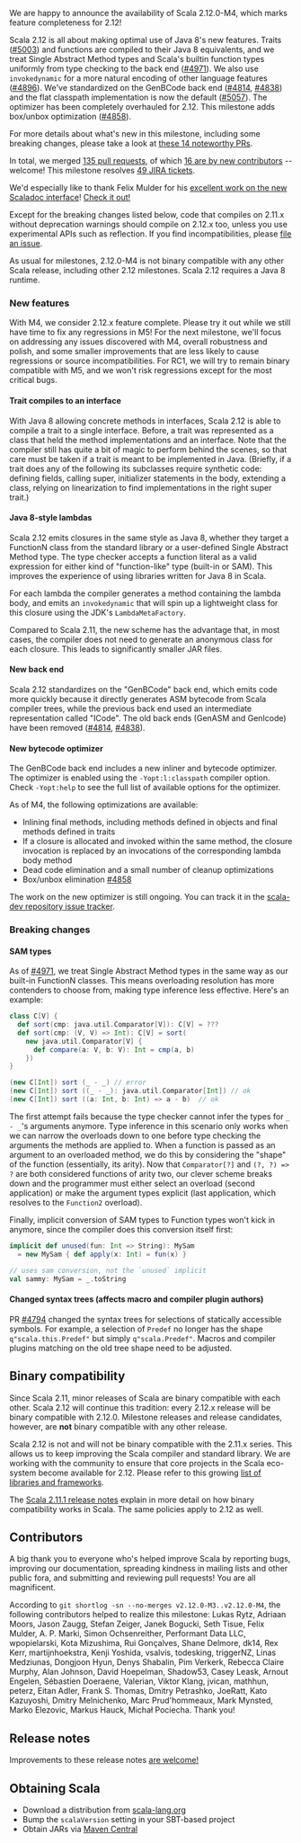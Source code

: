 We are happy to announce the availability of Scala 2.12.0-M4, which marks feature completeness for 2.12!

Scala 2.12 is all about making optimal use of Java 8's new features. Traits ([#5003](https://github.com/scala/scala/pull/5003)) and functions are compiled to their Java 8 equivalents, and we treat Single Abstract Method types and Scala's builtin function types uniformly from type checking to the back end ([#4971](https://github.com/scala/scala/pull/4971)). We also use `invokedynamic` for a more natural encoding of other language features ([#4896](https://github.com/scala/scala/pull/4896)). We've standardized on the GenBCode back end ([#4814](https://github.com/scala/scala/pull/4814), [#4838](https://github.com/scala/scala/pull/4838)) and the flat classpath implementation is now the default ([#5057](https://github.com/scala/scala/pull/5057)). The optimizer has been completely overhauled for 2.12. This milestone adds box/unbox optimization ([#4858](https://github.com/scala/scala/pull/4858)).

For more details about what's new in this milestone, including some breaking changes, please take a look at [these 14 noteworthy PRs](https://github.com/scala/scala/pulls?q=is%3Apr+label%3Arelease-notes+milestone%3A2.12.0-M4+is%3Amerged).

In total, we merged [135 pull requests](https://github.com/scala/scala/pulls?q=is%3Apr+is%3Amerged+milestone%3A2.12.0-M4), of which [16 are by new contributors](https://github.com/scala/scala/pulls?utf8=%E2%9C%93&q=is%3Apr+is%3Amerged+author%3Afelixmulder++milestone%3A2.12.0-M4) -- welcome! This milestone resolves [49 JIRA tickets](https://issues.scala-lang.org/issues/?jql=project%20%3D%20SI%20AND%20status%20%3D%20CLOSED%20AND%20resolution%20%3D%20Fixed%20AND%20fixVersion%20%3D%20%22Scala%202.12.0-M4%22%20ORDER%20BY%20component%20ASC%2C%20priority%20DESC).

We'd especially like to thank Felix Mulder for his [excellent work on the new Scaladoc interface](https://github.com/scala/scala/pulls?utf8=%E2%9C%93&q=is%3Apr+is%3Amerged+author%3Afelixmulder++milestone%3A2.12.0-M4)! [Check it out!](http://www.scala-lang.org/files/archive/api/2.12.0-M4/)


Except for the breaking changes listed below, code that compiles on 2.11.x without deprecation warnings should compile on 2.12.x too, unless you use experimental APIs such as reflection.  If you find incompatibilities, please [file an issue](https://issues.scala-lang.org).

As usual for milestones, 2.12.0-M4 is not binary compatible with any other Scala release, including other 2.12 milestones. Scala 2.12 requires a Java 8 runtime.

### New features

With M4, we consider 2.12.x feature complete. Please try it out while we still have time to fix any regressions in M5! For the next milestone, we'll focus on addressing any issues discovered with M4, overall robustness and polish, and some smaller improvements that are less likely to cause regressions or source incompatibilities. For RC1, we will try to remain binary compatible with M5, and we won't risk regressions except for the most critical bugs.

#### Trait compiles to an interface
With Java 8 allowing concrete methods in interfaces, Scala 2.12 is able to compile a trait to a single interface. Before, a trait was represented as a class that held the method implementations and an interface. Note that the compiler still has quite a bit of magic to perform behind the scenes, so that care must be taken if a trait is meant to be implemented in Java. (Briefly, if a trait does any of the following its subclasses require synthetic code: defining fields, calling super, initializer statements in the body, extending a class, relying on linearization to find implementations in the right super trait.)

#### Java 8-style lambdas

Scala 2.12 emits closures in the same style as Java 8, whether they target a FunctionN class from the standard library or a user-defined Single Abstract Method type. The type checker accepts a function literal as a valid expression for either kind of "function-like" type (built-in or SAM). This improves the experience of using libraries written for Java 8 in Scala.

For each lambda the compiler generates a method containing the lambda body, and emits an `invokedynamic` that will spin up a lightweight class for this closure using the JDK's `LambdaMetaFactory`.

Compared to Scala 2.11, the new scheme has the advantage that, in most cases, the compiler does not need to generate an anonymous class for each closure. This leads to significantly smaller JAR files.

#### New back end

Scala 2.12 standardizes on the "GenBCode" back end, which emits code more quickly because it directly generates ASM bytecode from Scala compiler trees, while the previous back end used an intermediate representation called "ICode". The old back ends (GenASM and GenIcode) have been removed ([#4814](https://github.com/scala/scala/pull/4814), [#4838](https://github.com/scala/scala/pull/4838)).


#### New bytecode optimizer

The GenBCode back end includes a new inliner and bytecode optimizer.
The optimizer is enabled using the `-Yopt:l:classpath` compiler option.
Check `-Yopt:help` to see the full list of available options for the optimizer.

As of M4, the following optimizations are available:

* Inlining final methods, including methods defined in objects and final methods defined in traits
* If a closure is allocated and invoked within the same method, the closure invocation is replaced by an invocations of the corresponding lambda body method
* Dead code elimination and a small number of cleanup optimizations
* Box/unbox elimination [#4858](https://github.com/scala/scala/pull/4858)

The work on the new optimizer is still ongoing.  You can track it in the [scala-dev repository issue tracker](https://github.com/scala/scala-dev/labels/t%3Aoptimizer).


### Breaking changes

#### SAM types
As of [#4971](https://github.com/scala/scala/pull/4971), we treat Single Abstract Method types in the same way as our built-in FunctionN classes. This means overloading resolution has more contenders to choose from, making type inference less effective. Here's an example:

```scala
class C[V] {
  def sort(cmp: java.util.Comparator[V]): C[V] = ???
  def sort(cmp: (V, V) => Int): C[V] = sort(
    new java.util.Comparator[V] {
      def compare(a: V, b: V): Int = cmp(a, b)
    })
}

(new C[Int]) sort (_ - _) // error
(new C[Int]) sort ((_ - _): java.util.Comparator[Int]) // ok
(new C[Int]) sort ((a: Int, b: Int) => a - b)  // ok
```

The first attempt fails because the type checker cannot infer the types for `_ - _`'s arguments anymore.
Type inference in this scenario only works when we can narrow the overloads down to one before type checking the arguments the methods are applied to. When a function is passed as an argument to an overloaded method, we do this by considering the "shape" of the function (essentially, its arity). Now that `Comparator[?]` and `(?, ?) => ?` are both considered functions of arity two, our clever scheme breaks down and the programmer must either select an overload (second application) or make the argument types explicit (last application, which resolves to the `Function2` overload).

Finally, implicit conversion of SAM types to Function types won't kick in anymore, since the compiler does this conversion itself first:

```scala
implicit def unused(fun: Int => String): MySam
  = new MySam { def apply(x: Int) = fun(x) }

// uses sam conversion, not the `unused` implicit
val sammy: MySam = _.toString
```

#### Changed syntax trees (affects macro and compiler plugin authors)

PR [#4794](https://github.com/scala/scala/pull/4749) changed the syntax trees for selections of statically accessible symbols. For example, a selection of `Predef` no longer has the shape `q"scala.this.Predef"` but simply `q"scala.Predef"`. Macros and compiler plugins matching on the old tree shape need to be adjusted.




## Binary compatibility

Since Scala 2.11, minor releases of Scala are binary compatible with each other.
Scala 2.12 will continue this tradition: every 2.12.x release will be binary compatible with 2.12.0.
Milestone releases and release candidates, however, are **not** binary compatible with any other release.

Scala 2.12 is not and will not be binary compatible with the 2.11.x series.  This allows us to keep improving the Scala compiler and standard library.  We are working with the community to ensure that core projects in the Scala eco-system become available for 2.12.  Please refer to this growing [list of libraries and frameworks](https://github.com/scala/make-release-notes/blob/2.12.x/projects-2.12.md).

The [Scala 2.11.1 release notes](http://scala-lang.org/news/2.11.1) explain in more detail on how binary compatibility works in Scala.  The same policies apply to 2.12 as well.


## Contributors

A big thank you to everyone who's helped improve Scala by reporting bugs, improving our documentation, spreading kindness in mailing lists and other public fora, and submitting and reviewing pull requests! You are all magnificent.

According to `git shortlog -sn --no-merges v2.12.0-M3..v2.12.0-M4`, the following contributors helped to realize this milestone: Lukas Rytz, Adriaan Moors, Jason Zaugg, Stefan Zeiger, Janek Bogucki, Seth Tisue, Felix Mulder, A. P. Marki, Simon Ochsenreither, Performant Data LLC, wpopielarski, Kota Mizushima, Rui Gonçalves, Shane Delmore, dk14, Rex Kerr, martijnhoekstra, Kenji Yoshida, vsalvis, todesking, triggerNZ, Linas Medziunas, Dongjoon Hyun, Denys Shabalin, Pim Verkerk, Rebecca Claire Murphy, Alan Johnson, David Hoepelman, Shadow53, Casey Leask, Arnout Engelen, Sébastien Doeraene, Valerian, Viktor Klang, jvican, mathhun, peterz, Eitan Adler, Frank S. Thomas, Dmitry Petrashko, JoeRatt, Kato Kazuyoshi, Dmitry Melnichenko, Marc Prud'hommeaux, Mark Mynsted, Marko Elezovic, Markus Hauck, Michał Pociecha. Thank you!

## Release notes

Improvements to these release notes [are welcome!](https://github.com/scala/make-release-notes/blob/2.12.x/hand-written.md)

## Obtaining Scala

* Download a distribution from [scala-lang.org](http://scala-lang.org/download/2.12.0-M4.html)
* Bump the `scalaVersion` setting in your SBT-based project
* Obtain JARs via [Maven Central](http://search.maven.org/#search%7Cga%7C1%7Cg%3A%22org.scala-lang%22%20AND%20v%3A%222.12.0-M4%22)
